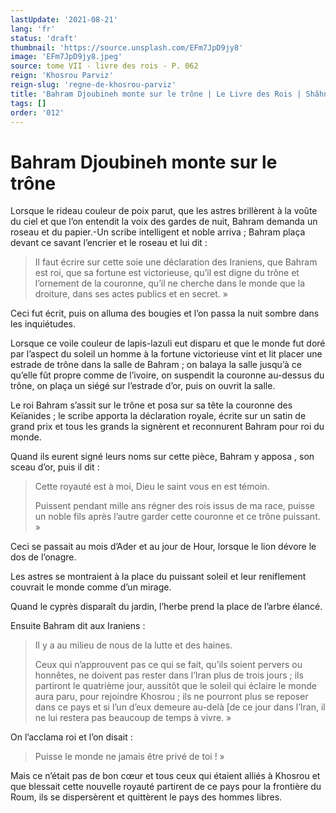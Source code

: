 ```yaml
---
lastUpdate: '2021-08-21'
lang: 'fr'
status: 'draft'
thumbnail: 'https://source.unsplash.com/EFm7JpD9jy8'
image: 'EFm7JpD9jy8.jpeg'
source: tome VII - livre des rois - P. 062
reign: 'Khosrou Parviz'
reign-slug: 'regne-de-khosrou-parviz'
title: 'Bahram Djoubineh monte sur le trône | Le Livre des Rois | Shâhnâmeh'
tags: []
order: '012'
---
```


<!-- LTeX: language=fr -->

# Bahram Djoubineh monte sur le trône

Lorsque le rideau couleur de poix parut, que les astres brillèrent à la voûte du ciel et que l’on entendit la voix des gardes de nuit, Bahram demanda un roseau et du papier.-Un scribe intelligent et noble arriva ; Bahram plaça devant ce savant l’encrier et le roseau et lui dit :

> Il faut écrire sur cette soie une déclaration des Iraniens, que Bahram est roi, que sa fortune est victorieuse, qu’il est digne du trône et l’ornement de la couronne, qu’il ne cherche dans le monde que la droiture, dans ses actes publics et en secret. »

Ceci fut écrit, puis on alluma des bougies et l’on passa la nuit sombre dans les inquiétudes.

Lorsque ce voile couleur de lapis-lazuli eut disparu et que le monde fut doré par l’aspect du soleil un homme à la fortune victorieuse vint et lit placer une estrade de trône dans la salle de Bahram ; on balaya la salle jusqu’à ce qu’elle fût propre comme de l’ivoire, on suspendit la couronne au-dessus du trône, on plaça un siégé sur l’estrade d’or, puis on ouvrit la salle.

Le roi Bahram s’assit sur le trône et posa sur sa tête la couronne des Keïanides ; le scribe apporta la déclaration royale, écrite sur un satin de grand prix et tous les grands la signèrent et reconnurent Bahram pour roi du monde.

Quand ils eurent signé leurs noms sur cette pièce, Bahram y apposa
, son sceau d’or, puis il dit :

> Cette royauté est à moi, Dieu le saint vous en est témoin.
>
> Puissent pendant mille ans régner des rois issus de ma race, puisse un noble fils après l’autre garder cette couronne et ce trône puissant. »

Ceci se passait au mois d’Ader et au jour de Hour, lorsque le lion dévore le dos de l’onagre.

Les astres se montraient à la place du puissant soleil et leur reniflement couvrait le monde comme d’un mirage.

Quand le cyprès disparaît du jardin, l’herbe prend la place de l’arbre élancé.

Ensuite Bahram dit aux Iraniens :

> Il y a au milieu de nous de la lutte et des haines.
>
> Ceux qui n’approuvent pas ce qui se fait, qu’ils soient pervers ou honnêtes, ne doivent pas rester dans l’Iran plus de trois jours ; ils partiront le quatrième jour, aussitôt que le soleil qui éclaire le monde aura paru, pour rejoindre Khosrou ; ils ne pourront plus se reposer dans ce pays et si l’un d’eux demeure au-delà [de ce jour dans l’Iran, il ne lui restera pas beaucoup de temps à vivre. »

On l’acclama roi et l’on disait :

> Puisse le monde ne jamais être privé de toi ! »

Mais ce n’était pas de bon cœur et tous ceux qui étaient alliés à Khosrou et que blessait cette nouvelle royauté partirent de ce pays pour la frontière du Roum, ils se dispersèrent et quittèrent le pays des hommes libres.
